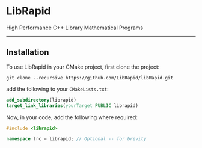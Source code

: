 # LibRapid

High Performance C++ Library Mathematical Programs

---

## Installation

To use LibRapid in your CMake project, first clone the project:

```
git clone --recursive https://github.com/LibRapid/libRapid.git
```

add the following to your `CMakeLists.txt`:

```cmake
add_subdirectory(librapid)
target_link_libraries(yourTarget PUBLIC librapid)
```

Now, in your code, add the following where required:

```cpp
#include <librapid>

namespace lrc = librapid; // Optional -- for brevity
```
